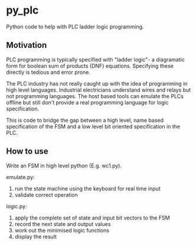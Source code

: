 # py_plc

Python code to help with PLC ladder logic programming.

## Motivation

PLC programming is typically specified with "ladder logic"- a diagramatic form for boolean sum of products (DNF) equations. Specifying these directly is tedious and error prone.

The PLC industry has not really caught up with the idea of programming in high level languages. Industrial electricians understand wires and relays but not programming languages. The host based tools can emulate the PLCs offline but still don't provide a real programming language for
logic specification.

This is code to bridge the gap between a high level, name based specification of the FSM and a low level bit oriented specification in the PLC.

## How to use

Write an FSM in high level python (E.g. wc1.py).

emulate.py:

1. run the state machine using the keyboard for real time input
2. validate correct operation

logic.py:

1. apply the complete set of state and input bit vectors to the FSM
2. record the next state and output values
3. work out the minimised logic functions
4. display the result

